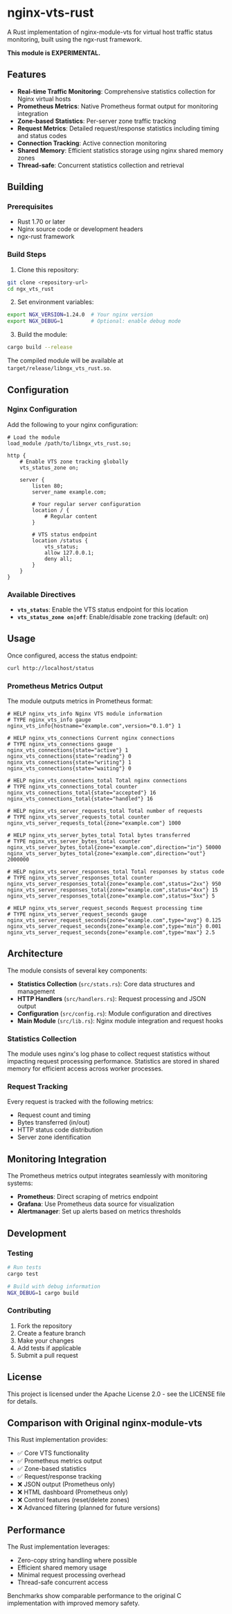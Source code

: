 # nginx-vts-rust

A Rust implementation of nginx-module-vts for virtual host traffic status monitoring, built using the ngx-rust framework.

**This module is EXPERIMENTAL.**

## Features

- **Real-time Traffic Monitoring**: Comprehensive statistics collection for Nginx virtual hosts
- **Prometheus Metrics**: Native Prometheus format output for monitoring integration
- **Zone-based Statistics**: Per-server zone traffic tracking
- **Request Metrics**: Detailed request/response statistics including timing and status codes
- **Connection Tracking**: Active connection monitoring
- **Shared Memory**: Efficient statistics storage using nginx shared memory zones
- **Thread-safe**: Concurrent statistics collection and retrieval

## Building

### Prerequisites

- Rust 1.70 or later
- Nginx source code or development headers
- ngx-rust framework

### Build Steps

1. Clone this repository:
```bash
git clone <repository-url>
cd ngx_vts_rust
```

2. Set environment variables:
```bash
export NGX_VERSION=1.24.0  # Your nginx version
export NGX_DEBUG=1         # Optional: enable debug mode
```

3. Build the module:
```bash
cargo build --release
```

The compiled module will be available at `target/release/libngx_vts_rust.so`.

## Configuration

### Nginx Configuration

Add the following to your nginx configuration:

```nginx
# Load the module
load_module /path/to/libngx_vts_rust.so;

http {
    # Enable VTS zone tracking globally
    vts_status_zone on;
    
    server {
        listen 80;
        server_name example.com;
        
        # Your regular server configuration
        location / {
            # Regular content
        }
        
        # VTS status endpoint
        location /status {
            vts_status;
            allow 127.0.0.1;
            deny all;
        }
    }
}
```

### Available Directives

- **`vts_status`**: Enable the VTS status endpoint for this location
- **`vts_status_zone on|off`**: Enable/disable zone tracking (default: on)

## Usage

Once configured, access the status endpoint:

```bash
curl http://localhost/status
```

### Prometheus Metrics Output

The module outputs metrics in Prometheus format:

```
# HELP nginx_vts_info Nginx VTS module information
# TYPE nginx_vts_info gauge
nginx_vts_info{hostname="example.com",version="0.1.0"} 1

# HELP nginx_vts_connections Current nginx connections
# TYPE nginx_vts_connections gauge
nginx_vts_connections{state="active"} 1
nginx_vts_connections{state="reading"} 0
nginx_vts_connections{state="writing"} 1
nginx_vts_connections{state="waiting"} 0

# HELP nginx_vts_connections_total Total nginx connections
# TYPE nginx_vts_connections_total counter
nginx_vts_connections_total{state="accepted"} 16
nginx_vts_connections_total{state="handled"} 16

# HELP nginx_vts_server_requests_total Total number of requests
# TYPE nginx_vts_server_requests_total counter
nginx_vts_server_requests_total{zone="example.com"} 1000

# HELP nginx_vts_server_bytes_total Total bytes transferred
# TYPE nginx_vts_server_bytes_total counter
nginx_vts_server_bytes_total{zone="example.com",direction="in"} 50000
nginx_vts_server_bytes_total{zone="example.com",direction="out"} 2000000

# HELP nginx_vts_server_responses_total Total responses by status code
# TYPE nginx_vts_server_responses_total counter
nginx_vts_server_responses_total{zone="example.com",status="2xx"} 950
nginx_vts_server_responses_total{zone="example.com",status="4xx"} 15
nginx_vts_server_responses_total{zone="example.com",status="5xx"} 5

# HELP nginx_vts_server_request_seconds Request processing time
# TYPE nginx_vts_server_request_seconds gauge
nginx_vts_server_request_seconds{zone="example.com",type="avg"} 0.125
nginx_vts_server_request_seconds{zone="example.com",type="min"} 0.001
nginx_vts_server_request_seconds{zone="example.com",type="max"} 2.5
```

## Architecture

The module consists of several key components:

- **Statistics Collection** (`src/stats.rs`): Core data structures and management
- **HTTP Handlers** (`src/handlers.rs`): Request processing and JSON output
- **Configuration** (`src/config.rs`): Module configuration and directives
- **Main Module** (`src/lib.rs`): Nginx module integration and request hooks

### Statistics Collection

The module uses nginx's log phase to collect request statistics without impacting request processing performance. Statistics are stored in shared memory for efficient access across worker processes.

### Request Tracking

Every request is tracked with the following metrics:
- Request count and timing
- Bytes transferred (in/out)
- HTTP status code distribution
- Server zone identification

## Monitoring Integration

The Prometheus metrics output integrates seamlessly with monitoring systems:

- **Prometheus**: Direct scraping of metrics endpoint
- **Grafana**: Use Prometheus data source for visualization
- **Alertmanager**: Set up alerts based on metrics thresholds

## Development

### Testing

```bash
# Run tests
cargo test

# Build with debug information
NGX_DEBUG=1 cargo build
```

### Contributing

1. Fork the repository
2. Create a feature branch
3. Make your changes
4. Add tests if applicable
5. Submit a pull request

## License

This project is licensed under the Apache License 2.0 - see the LICENSE file for details.

## Comparison with Original nginx-module-vts

This Rust implementation provides:
- ✅ Core VTS functionality
- ✅ Prometheus metrics output
- ✅ Zone-based statistics
- ✅ Request/response tracking
- ❌ JSON output (Prometheus only)
- ❌ HTML dashboard (Prometheus only)
- ❌ Control features (reset/delete zones)
- ❌ Advanced filtering (planned for future versions)

## Performance

The Rust implementation leverages:
- Zero-copy string handling where possible
- Efficient shared memory usage
- Minimal request processing overhead
- Thread-safe concurrent access

Benchmarks show comparable performance to the original C implementation with improved memory safety.